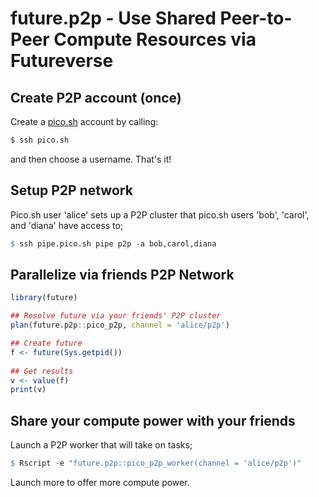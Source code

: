 # future.p2p - Use Shared Peer-to-Peer Compute Resources via Futureverse


## Create P2P account (once)

Create a [pico.sh] account by calling:

```sh
$ ssh pico.sh
```

and then choose a username. That's it!


## Setup P2P network

Pico.sh user 'alice' sets up a P2P cluster that pico.sh users 'bob',
'carol', and 'diana' have access to;

```r
$ ssh pipe.pico.sh pipe p2p -a bob,carol,diana
```


## Parallelize via friends P2P Network

```r
library(future)

## Resolve future via your friends' P2P cluster
plan(future.p2p::pico_p2p, channel = 'alice/p2p')

## Create future
f <- future(Sys.getpid())
  
## Get results
v <- value(f)
print(v)
```


## Share your compute power with your friends

Launch a P2P worker that will take on tasks;

```r
$ Rscript -e "future.p2p::pico_p2p_worker(channel = 'alice/p2p')"
```

Launch more to offer more compute power.



[pico.sh]: https://pico.sh/

